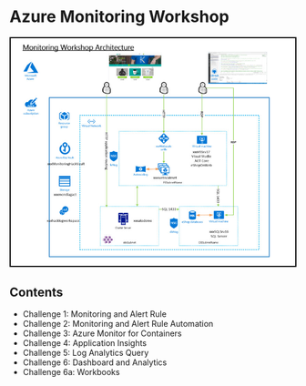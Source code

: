 # Azure Monitoring Workshop

   <img src="images/architecture.jpg"/><br/>

## Contents
* Challenge 1: Monitoring and Alert Rule<br/>
* Challenge 2: Monitoring and Alert Rule Automation<br/>
* Challenge 3: Azure Monitor for Containers<br/>
* Challenge 4: Application Insights<br/>
* Challenge 5: Log Analytics Query<br/>
* Challenge 6: Dashboard and Analytics<br/>
* Challenge 6a: Workbooks
